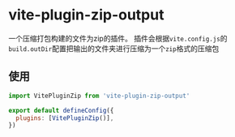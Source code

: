 # vite-plugin-zip-output
一个压缩打包构建的文件为zip的插件。
插件会根据``vite.config.js``的``build.outDir``配置把输出的文件夹进行压缩为一个``zip``格式的压缩包

## 使用
```js
import VitePluginZip from 'vite-plugin-zip-output'

export default defineConfig({
  plugins: [VitePluginZip()],
})
```